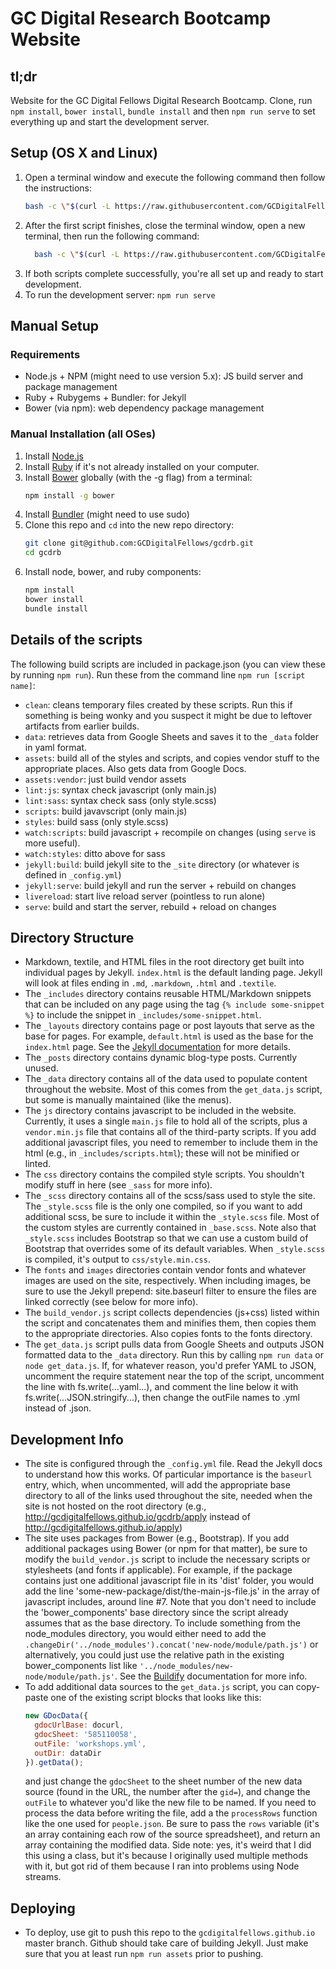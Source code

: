 # GC Digital Research Bootcamp Website

## tl;dr

Website for the GC Digital Fellows Digital Research Bootcamp. Clone, run `npm install`, `bower install`, `bundle install` and then `npm run serve` to set everything up and start the development server.

## Setup (OS X and Linux)

1. Open a terminal window and execute the following command then follow the instructions:
    ```sh
    bash -c \"$(curl -L https://raw.githubusercontent.com/GCDigitalFellows/gcdrb/master/setup.sh)\"
    ```
2. After the first script finishes, close the terminal window, open a new terminal, then run the following command:
    ```sh
      bash -c \"$(curl -L https://raw.githubusercontent.com/GCDigitalFellows/gcdrb/master/setup2.sh)\"
    ```
3. If both scripts complete successfully, you're all set up and ready to start development.
4. To run the development server: `npm run serve`

## Manual Setup

### Requirements

- Node.js + NPM (might need to use version 5.x): JS build server and package management
- Ruby + Rubygems + Bundler: for Jekyll
- Bower (via npm): web dependency package management

### Manual Installation (all OSes)

1. Install [Node.js](https://nodejs.org/en/https://nodejs.org/en/)
2. Install [Ruby](https://www.ruby-lang.org/en/documentation/installation/) if it's not already installed on your computer.
3. Install [Bower](http://bower.io/#install-bower) globally (with the -g flag) from a terminal:
    ```sh
    npm install -g bower
    ```
4. Install [Bundler](http://bundler.io/) (might need to use sudo)
5. Clone this repo and `cd` into the new repo directory:
    ```sh
    git clone git@github.com:GCDigitalFellows/gcdrb.git
    cd gcdrb
    ```
6. Install node, bower, and ruby components:
    ```sh
    npm install
    bower install
    bundle install
    ```
## Details of the scripts

The following build scripts are included in package.json (you can view these by running `npm run`). Run these from the command line `npm run [script name]`:
- `clean`: cleans temporary files created by these scripts. Run this if something is being wonky and you suspect it might be due to leftover artifacts from earlier builds.
- `data`: retrieves data from Google Sheets and saves it to the `_data` folder in yaml format.
- `assets`: build all of the styles and scripts, and copies vendor stuff to the appropriate places. Also gets data from Google Docs.
- `assets:vendor`: just build vendor assets
- `lint:js`: syntax check javascript (only main.js)
- `lint:sass`: syntax check sass (only style.scss)
- `scripts`: build javavscript (only main.js)
- `styles`: build sass (only style.scss)
- `watch:scripts`: build javascript + recompile on changes (using `serve` is more useful).
- `watch:styles`: ditto above for sass
- `jekyll:build`: build jekyll site to the `_site` directory (or whatever is defined in `_config.yml`)
- `jekyll:serve`: build jekyll and run the server + rebuild on changes
- `livereload`: start live reload server (pointless to run alone)
- `serve`: build and start the server, rebuild + reload on changes

## Directory Structure

- Markdown, textile, and HTML files in the root directory get built into individual pages by Jekyll. `index.html` is the default landing page. Jekyll will look at files ending in `.md`, `.markdown`, `.html` and `.textile`.
- The `_includes` directory contains reusable HTML/Markdown snippets that can be included on any page using the tag `{% include some-snippet %}` to include the snippet in `_includes/some-snippet.html`.
- The `_layouts` directory contains page or post layouts that serve as the base for pages. For example, `default.html` is used as the base for the `index.html` page. See the [Jekyll documentation](https://jekyllrb.com/docs/structure/) for more details.
- The `_posts` directory contains dynamic blog-type posts. Currently unused.
- The `_data` directory contains all of the data used to populate content throughout the website. Most of this comes from the `get_data.js` script, but some is manually maintained (like the menus).
- The `js` directory contains javascript to be included in the website. Currently, it uses a single `main.js` file to hold all of the scripts, plus a `vendor.min.js` file that contains all of the third-party scripts. If you add additional javascript files, you need to remember to include them in the html (e.g., in `_includes/scripts.html`); these will not be minified or linted.
- The `css` directory contains the compiled style scripts. You shouldn't modify stuff in here (see `_sass` for more info).
- The `_scss` directory contains all of the scss/sass used to style the site. The `_style.scss` file is the only one compiled, so if you want to add additional scss, be sure to include it within the `_style.scss` file. Most of the custom styles are currently contained in `_base.scss`. Note also that `_style.scss` includes Bootstrap so that we can use a custom build of Bootstrap that overrides some of its default variables. When `_style.scss` is compiled, it's output to `css/style.min.css`.
- The `fonts` and `images` directories contain vendor fonts and whatever images are used on the site, respectively. When including images, be sure to use the Jekyll prepend: site.baseurl filter to ensure the files are linked correctly (see below for more info).
- The `build_vendor.js` script collects dependencies (js+css) listed within the script and concatenates them and minifies them, then copies them to the appropriate directories. Also copies fonts to the fonts directory.
- The `get_data.js` script pulls data from Google Sheets and outputs JSON formatted data to the `_data` directory. Run this by calling `npm run data` or `node get_data.js`. If, for whatever reason, you'd prefer YAML to JSON, uncomment the require statement near the top of the script, uncomment the line with fs.write(...yaml...), and comment the line below it with fs.write(...JSON.stringify...), then change the outFile names to .yml instead of .json.

## Development Info
- The site is configured through the `_config.yml` file. Read the Jekyll docs to understand how this works. Of particular importance is the `baseurl` entry, which, when uncommented, will add the appropriate base directory to all of the links used throughout the site, needed when the site is not hosted on the root directory (e.g., http://gcdigitalfellows.github.io/gcdrb/apply instead of http://gcdigitalfellows.github.io/apply)
- The site uses packages from Bower (e.g., Bootstrap). If you add additional packages using Bower (or npm for that matter), be sure to modify the `build_vendor.js` script to include the necessary scripts or stylesheets (and fonts if applicable). For example, if the package contains just one additional javascript file in its 'dist' folder, you would add the line 'some-new-package/dist/the-main-js-file.js' in the array of javascript includes, around line #7. Note that you don't need to include the 'bower_components' base directory since the script already assumes that as the base directory. To include something from the node_modules directory, you would either need to add the `.changeDir('../node_modules').concat('new-node/module/path.js')` or alternatively, you could just use the relative path in the existing bower_components list like `'../node_modules/new-node/module/path.js'`. See the [Buildify](https://github.com/powmedia/buildify) documentation for more info.
- To add additional data sources to the `get_data.js` script, you can copy-paste one of the existing script blocks that looks like this:
    ```javascript
    new GDocData({
      gdocUrlBase: docurl,
      gdocSheet: '585110058',
      outFile: 'workshops.yml',
      outDir: dataDir
    }).getData();
    ```
    and just change the `gdocSheet` to the sheet number of the new data source (found in the URL, the number after the `gid=`), and change the `outFile` to whatever you'd like the new file to be named. If you need to process the data before writing the file, add a the `processRows` function like the one used for `people.json`. Be sure to pass the `rows` variable (it's an array containing each row of the source spreadsheet), and return an array containing the modified data. Side note: yes, it's weird that I did this using a class, but it's because I originally used multiple methods with it, but got rid of them because I ran into problems using Node streams.

## Deploying

- To deploy, use git to push this repo to the `gcdigitalfellows.github.io` master branch. Github should take care of building Jekyll. Just make sure that you at least run `npm run assets` prior to pushing.
